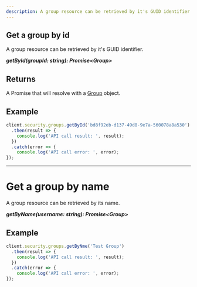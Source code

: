 ```yaml
---
description: A group resource can be retrieved by it's GUID identifier
---
```


## Get a group by id

A group resource can be retrieved by it's GUID identifier.


 ***getById(groupId: string): Promise&lt;Group&gt;***  

## Returns
A Promise that will resolve with a [Group](/model/group.md) object.

## Example

```js
client.security.groups.getById('bd8f92eb-d137-49d8-9e7a-560078a8a530')
  .then(result => {      
    console.log('API call result: ', result);              
  })
  .catch(error => {
    console.log('API call error: ', error);      
});
```

---

# Get a group by name

A group resource can be retrieved by its name.

***getByName(username: string): Promise&lt;Group&gt;***

## Example

```js
client.security.groups.getByNme('Test Group')
  .then(result => {      
    console.log('API call result: ', result);              
  })
  .catch(error => {
    console.log('API call error: ', error);      
});
```
